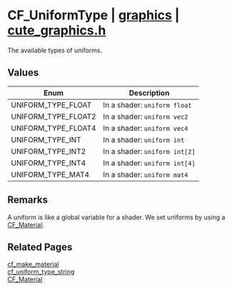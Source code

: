 # CF_UniformType | [graphics](https://github.com/RandyGaul/cute_framework/blob/master/docs/graphics_readme.md) | [cute_graphics.h](https://github.com/RandyGaul/cute_framework/blob/master/include/cute_graphics.h)

The available types of uniforms.

## Values

Enum | Description
--- | ---
UNIFORM_TYPE_FLOAT | In a shader: `uniform float`
UNIFORM_TYPE_FLOAT2 | In a shader: `uniform vec2`
UNIFORM_TYPE_FLOAT4 | In a shader: `uniform vec4`
UNIFORM_TYPE_INT | In a shader: `uniform int`
UNIFORM_TYPE_INT2 | In a shader: `uniform int[2]`
UNIFORM_TYPE_INT4 | In a shader: `uniform int[4]`
UNIFORM_TYPE_MAT4 | In a shader: `uniform mat4`

## Remarks

A uniform is like a global variable for a shader. We set uniforms by using a [CF_Material](https://github.com/RandyGaul/cute_framework/blob/master/docs/graphics/cf_material.md).

## Related Pages

[cf_make_material](https://github.com/RandyGaul/cute_framework/blob/master/docs/graphics/cf_make_material.md)  
[cf_uniform_type_string](https://github.com/RandyGaul/cute_framework/blob/master/docs/graphics/cf_uniform_type_string.md)  
[CF_Material](https://github.com/RandyGaul/cute_framework/blob/master/docs/graphics/cf_material.md)  
